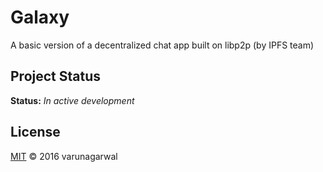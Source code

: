 # Galaxy
A basic version of a decentralized chat app built on libp2p (by IPFS team)

## Project Status
**Status:** *In active development*


## License

[MIT](LICENSE) © 2016 varunagarwal
